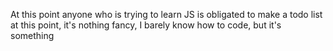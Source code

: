 At this point anyone who is trying to learn JS is obligated to make a todo list at this point, it's nothing fancy, I barely know how to code, but it's something
